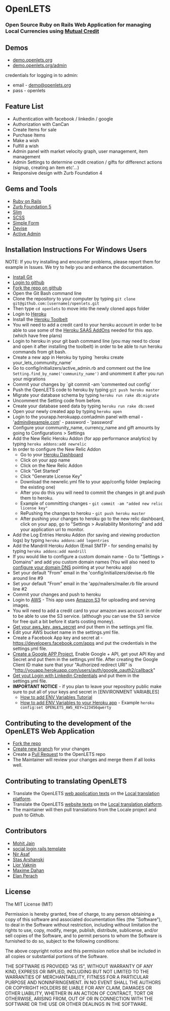 OpenLETS
========

### Open Source Ruby on Rails Web Application for managing Local Currencies using [Mutual Credit](http://en.wikipedia.org/wiki/Mutual_credit)


## Demos

* [demo.openlets.org](http://demo.openlets.org)
* [demo.openlets.org/admin](http://demo.openlets.org/admin/login)

credentials for logging in to admin:
* email - demo@openlets.org
* pass  - openlets


## Feature List

* Authentication with facebook / linkedin / google
* Authorization  with CanCan
* Create Items for sale
* Purchase Items
* Make a wish
* Fulfill a wish
* Admin panel with market velocity graph, user management, item management
* Admin Settings to determine credit creation / gifts for differenct actions (signup, creating an item etc'...)
* Responsive design with Zurb Foundation 4


## Gems and Tools
* [Ruby on Rails](http://guides.rubyonrails.org)
* [Zurb Foundation 5](http://foundation.zurb.com)
* [Slim](http://slim-lang.com)
* [SCSS](http://sass-lang.com)
* [Simple Form](https://github.com/plataformatec/simple_form)
* [Devise](https://github.com/plataformatec/devise)
* [Active Admin](http://activeadmin.info)


## Installation Instructions For Windows Users

NOTE: If you try installing and encounter problems, please report them for example in Issues. We try to help you and enhance the documentation.

* [Install Git](http://www.git-scm.com)
* [Login to github](https://github.com/)
* [Fork the repo on github](https://help.github.com/articles/fork-a-repo)
* Open the Git Bash command line
* Clone the repository to your computer by typing `git clone git@github.com:[username]/openlets.git`
* Then type `cd openlets` to move into the newly cloned apps folder
* Login to [Heroku](http://heroku.com)
* Install the [Heroku Toolbelt](https://toolbelt.heroku.com)
* You will need to add a credit card to your heroku account in order to be able to use some of the [Heroku SAAS AddOns](https://addons.heroku.com) needed for this app. (which have free plans)
* Login to heroku in your git bash command line (you may need to close and open it after installing the toolbelt) in order to be able to run heroku commands from git bash.
* Create a new app in Heroku by typing `heroku create your_lets_community_name'
* Go to config/initializers/active_admin.rb and comment out the line `Setting.find_by_name('community_name')` and unomment it after you run your migrations
* Commit your changes by `git commit -am 'commented out config'
* Push the OpenLETS code to heroku by typing `git push heroku master`
* Migrate your database schema by typing `heroku run rake db:migrate`
* Uncomment the Setting code from before.
* Create your database seed data by typing `heroku run rake db:seed`
* Open your newly created app by typing `heroku open`
* Login to the yourapp.herokuapp.com\admin panel with email - 'admin@example.com' - password - 'password'
* Configure your community_name, currency_name and gift amounts by going to Configurations > Settings
* Add the New Relic Heroku Addon (for app performance analytics) by typing `heroku addons:add newrelic`
* In order to configure the New Relic Addon
  * Go to your [Heroku Dashboard](https://dashboard.heroku.com/apps)
  * Click on your app name
  * Click on the New Relic Addon
  * Click "Get Started"
  * Click "Generate License Key"
  * Download the newrelic.yml file to your app/config folder (replacing the existing one)
  * After you do this you will need to commit the changes in git and push them to heroku.
  * Example of committing changes -  `git commit -am "added new relic license key"`
  * RePushing the changes to heroku - `git push heroku master`
  * After pushing your changes to heroku go to the new relic dashboard, click on your app, go to "Settings > Availability Monitoring" and add your application url to monitor.
* Add the Log Entries Heroku Addon (for saving and viewing production logs) by typing `heroku addons:add logentries` 
* Add the Mandrill Heroku Addon (Email SMTP - for sending emails) by typing `heroku addons:add mandrill`
* If you would like to configure a custom domain name - Go to "Settings > Domains" and add you custom domain names (You will also need to [configure your domain DNS](https://devcenter.heroku.com/articles/custom-domains) pointing at your heroku app)
* Set your default "From" email in the 'config/initializers/devise.rb file around line #9
* Set your default "From" email in the 'app/mailers/mailer.rb file around line #2
* Commit your changes and push to heroku
* Login to [AWS](https://aws.amazon.com/) - This app uses [Amazon S3](http://aws.amazon.com/s3/) for uploading and serving images. 
* You will need to add a credit card to your amazon aws account in order to be able to use the S3 service. (although you can use the S3 service for free quit a bit before it starts costing money).
* [Get your aws_key, aws_secret](http://www.cloudberrylab.com/blog/how-to-find-your-aws-access-key-id-and-secret-access-key-and-register-with-cloudberry-s3-explorer/) and put them in the settings.yml file. 
* Edit your AWS bucket name in the settings.yml file.
* Create a Facebook App key and secret at - https://developers.facebook.com/apps and put the credentials in the settings.yml file.
* [Create a Google APP Project](https://cloud.google.com/console/project), Enable Google + API, get yout API Key and Secret and put them in the settings.yml file. After creating the Google Client ID make sure that your "Authorized redirect URI" is "http://youapp.herokuapp.com/users/auth/google_oauth2/callback"
* [Get yout Login with Linkedin Credentials](https://developer.linkedin.com/documents/authentication) and put them in the settings.yml file.
* **IMPORTANT NOTICE** - if you plan to leave your repository public make sure to put all of your keys and secret in [ENVIRONMENT VARIABLES]
  * [How to add ENV Variables Tutorial](http://support.microsoft.com/kb/310519)
  * [How to add ENV Variables to your Heroku app](https://devcenter.heroku.com/articles/config-vars) - Example `heroku config:set OPENLETS_AWS_KEY=123456qwerty`


## Contributing to the development of the OpenLETS Web Application

* [Fork the repo](https://help.github.com/articles/fork-a-repo)
* [Create new branch](http://git-scm.com/book/en/Git-Branching-Basic-Branching-and-Merging) for your changes
* Create a [Pull Request](https://help.github.com/articles/using-pull-requests) to the OpenLETS repo
* The Maintainer will review your changes and merge them if all looks well.


## Contributing to translating OpenLETS 

 - Translate the OpenLETS [web application texts](http://demo.openlets.org) on the [Local translation platform](http://www.localeapp.com/projects/6030).
 - Translate the OpenLETS [website texts](http://www.openlets.org) on the [Local translation platform](http://www.localeapp.com/projects/6030).
- The maintainer will then pull translations from the Locale project and push to Github.


## Contributors

* [Mohit Jain](http://www.codebeerstartups.com/about)
* [social login rails template](https://github.com/mohitjain/social-login-in-rails)
* [Nir Asaf](http://www.linkedin.com/pub/nir-asaf/40/938/74b)
* [Stas Arshanski](http://webbo.co.il/)
* [Lior Vaknin](http://www.linkedin.com/in/liorvaknin)
* [Maxime Dahan](http://www.linkedin.com/pub/maxime-a-dahan/62/9bb/44a)
* [Elan Perach](http://il.linkedin.com/in/elanperach)


## License

The MIT License (MIT)

Permission is hereby granted, free of charge, to any person obtaining a copy of
this software and associated documentation files (the "Software"), to deal in
the Software without restriction, including without limitation the rights to
use, copy, modify, merge, publish, distribute, sublicense, and/or sell copies of
the Software, and to permit persons to whom the Software is furnished to do so,
subject to the following conditions:

The above copyright notice and this permission notice shall be included in all
copies or substantial portions of the Software.

THE SOFTWARE IS PROVIDED "AS IS", WITHOUT WARRANTY OF ANY KIND, EXPRESS OR
IMPLIED, INCLUDING BUT NOT LIMITED TO THE WARRANTIES OF MERCHANTABILITY, FITNESS
FOR A PARTICULAR PURPOSE AND NONINFRINGEMENT. IN NO EVENT SHALL THE AUTHORS OR
COPYRIGHT HOLDERS BE LIABLE FOR ANY CLAIM, DAMAGES OR OTHER LIABILITY, WHETHER
IN AN ACTION OF CONTRACT, TORT OR OTHERWISE, ARISING FROM, OUT OF OR IN
CONNECTION WITH THE SOFTWARE OR THE USE OR OTHER DEALINGS IN THE SOFTWARE.

